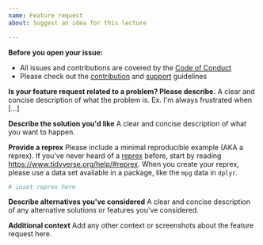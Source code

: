 ```yaml
---
name: Feature request
about: Suggest an idea for this lecture

---
```


**Before you open your issue:**
* All issues and contributions are covered by the [Code of Conduct](/.github/CODE_OF_CONDUCT.md)
* Please check out the [contribution](/.github/CONTRIBUTING.md) and [support](/.github/support.md) guidelines

**Is your feature request related to a problem? Please describe.**
A clear and concise description of what the problem is. Ex. I'm always frustrated when [...]

**Describe the solution you'd like**
A clear and concise description of what you want to happen.

**Provide a reprex**
Please include a minimal reproducible example (AKA a reprex). If you've never
heard of a [reprex](http://reprex.tidyverse.org/) before, start by reading
<https://www.tidyverse.org/help/#reprex>. When you create your reprex, please use a data set available in a package, like the `mpg` data in `dplyr`.

```r
# inset reprex here
```

**Describe alternatives you've considered**
A clear and concise description of any alternative solutions or features you've considered.

**Additional context**
Add any other context or screenshots about the feature request here.
